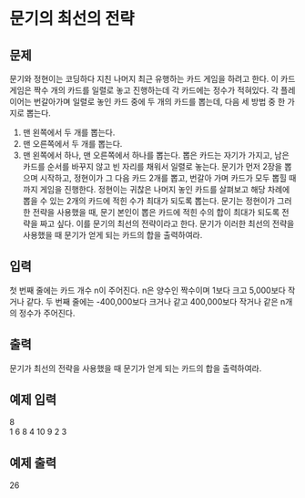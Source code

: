 # 문기의 최선의 전략

## 문제
문기와 정현이는 코딩하다 지친 나머지 최근 유행하는 카드 게임을 하려고 한다.
이 카드 게임은 짝수 개의 카드를 일렬로 놓고 진행하는데 각 카드에는 정수가 적혀있다.
각 플레이어는 번갈아가며 일렬로 놓인 카드 중에 두 개의 카드를 뽑는데, 다음 세 방법 중 한 가지로 뽑는다.  
1. 맨 왼쪽에서 두 개를 뽑는다.
2. 맨 오른쪽에서 두 개를 뽑는다.
3. 맨 왼쪽에서 하나, 맨 오른쪽에서 하나를 뽑는다.
뽑은 카드는 자기가 가지고, 남은 카드를 순서를 바꾸지 않고 빈 자리를 채워서 일렬로 놓는다.
문기가 먼저 2장을 뽑으며 시작하고, 정현이가 그 다음 카드 2개를 뽑고, 번갈아 가며 카드가 모두 뽑힐 때까지 게임을 진행한다.
정현이는 귀찮은 나머지 놓인 카드를 살펴보고 해당 차례에 뽑을 수 있는 2개의 카드에 적힌 수가 최대가 되도록 뽑는다.
문기는 정현이가 그러한 전략을 사용했을 때, 문기 본인이 뽑은 카드에 적힌 수의 합이 최대가 되도록 전략을 짜고 싶다.
이를 문기의 최선의 전략이라고 한다.
문기가 이러한 최선의 전략을 사용했을 때 문기가 얻게 되는 카드의 합을 출력하여라.

## 입력
첫 번째 줄에는 카드 개수 n이 주어진다. n은 양수인 짝수이며 1보다 크고 5,000보다 작거나 같다.
두 번째 줄에는 -400,000보다 크거나 같고 400,000보다 작거나 같은 n개의 정수가 주어진다.

## 출력
문기가 최선의 전략을 사용했을 때 문기가 얻게 되는 카드의 합을 출력하여라.

## 예제 입력
8  
1 6 8 4 10 9 2 3

## 예제 출력
26
